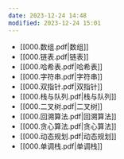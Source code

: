 ```yaml
---
date: 2023-12-24 14:48
modified: 2023-12-24 15:01
---
```

- [[000.数组.pdf|数组]]
- [[000.链表.pdf|链表]]
- [[000.哈希表.pdf|哈希表]]
- [[000.字符串.pdf|字符串]]
- [[000.双指针.pdf|双指针]]
- [[000.栈与队列.pdf|栈与队列]]
- [[000.二叉树.pdf|二叉树]]
- [[000.回溯算法.pdf|回溯算法]]
- [[000.贪心算法.pdf|贪心算法]]
- [[000.动态规划.pdf|动态规划]]
- [[000.单调栈.pdf|单调栈]]

